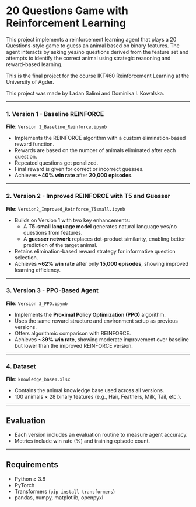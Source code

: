 # 20 Questions Game with Reinforcement Learning

This project implements a reinforcement learning agent that plays a 20 Questions-style game to guess an animal based on binary features. The agent interacts by asking yes/no questions derived from the feature set and attempts to identify the correct animal using strategic reasoning and reward-based learning.

This is the final project for the course IKT460 Reinforcement Learning at the University of Agder.

This project was made by Ladan Salimi and Dominika I. Kowalska.

---

### 1. Version 1 - Baseline REINFORCE
**File:** `Version 1_Baseline_Reinforce.ipynb`  
- Implements the REINFORCE algorithm with a custom elimination-based reward function.
- Rewards are based on the number of animals eliminated after each question.
- Repeated questions get penalized.
- Final reward is given for correct or incorrect guesses.
- Achieves **~40% win rate** after **20,000 episodes**.

---

### 2. Version 2 - Improved REINFORCE with T5 and Guesser
**File:** `Version2_Improved_Reinforce_T5small.ipynb`  
- Builds on Version 1 with two key enhancements:
  - A **T5-small language model** generates natural language yes/no questions from features.
  - A **guesser network** replaces dot-product similarity, enabling better prediction of the target animal.
- Retains elimination-based reward strategy for informative question selection.
- Achieves **~62% win rate** after only **15,000 episodes**, showing improved learning efficiency.

---

### 3. Version 3 - PPO-Based Agent
**File:** `Version 3_PPO.ipynb`  
- Implements the **Proximal Policy Optimization (PPO)** algorithm.
- Uses the same reward structure and environment setup as previous versions.
- Offers algorithmic comparison with REINFORCE.
- Achieves **~39% win rate**, showing moderate improvement over baseline but lower than the improved REINFORCE version.

---

### 4. Dataset
**File:** `knowledge_base1.xlsx`  
- Contains the animal knowledge base used across all versions.
- 100 animals × 28 binary features (e.g., Hair, Feathers, Milk, Tail, etc.).

---

## Evaluation
- Each version includes an evaluation routine to measure agent accuracy.
- Metrics include win rate (%) and training episode count.

---

## Requirements
- Python ≥ 3.8  
- PyTorch  
- Transformers (`pip install transformers`)  
- pandas, numpy, matplotlib, openpyxl 

